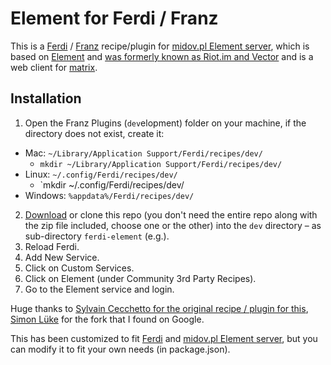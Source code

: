 # Element for Ferdi / Franz
This is a [Ferdi](https://github.com/getferdi/ferdi) / [Franz](https://github.com/meetfranz/franz) recipe/plugin for [midov.pl Element server](https://element.midov.pl), which is based on [Element](https://element.io/) and [was formerly known as Riot.im and Vector](https://itsfoss.com/riot-to-element/) and is a web client for [matrix](https://matrix.org/).

## Installation
1. Open the Franz Plugins (`dev`elopment) folder on your machine, if the directory does not exist, create it:
  * Mac: `~/Library/Application Support/Ferdi/recipes/dev/`
    * `mkdir ~/Library/Application Support/Ferdi/recipes/dev/`
  * Linux: `~/.config/Ferdi/recipes/dev/`
    * `mkdir ~/.config/Ferdi/recipes/dev/
  * Windows: `%appdata%/Ferdi/recipes/dev/`
    
2. [Download](https://github.com/gregoryhammond/ferdi-riot/blob/master/ferdi-riot.zip) or clone this repo (you don't need the entire repo along with the zip file included, choose one or the other) into the `dev` directory – as sub-directory `ferdi-element` (e.g.).
3. Reload Ferdi.
4. Add New Service.
5. Click on Custom Services.
6. Click on Element (under Community 3rd Party Recipes).
7. Go to the Element service and login.

Huge thanks to [Sylvain Cecchetto for the original recipe / plugin for this](https://github.com/sy6sy2/recipe-riot), [Simon Lüke](https://github.com/semaphor/recipe-element) for the fork that I found on Google.

This has been customized to fit [Ferdi](https://getferdi.com/) and [midov.pl Element server](https://element.midov.pl), but you can modify it to fit your own needs (in package.json).
